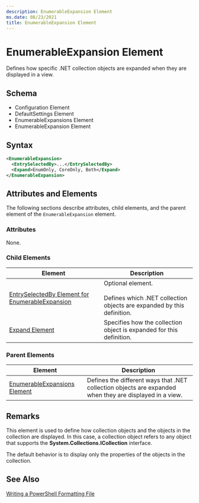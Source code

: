 ```yaml
---
description: EnumerableExpansion Element
ms.date: 08/23/2021
title: EnumerableExpansion Element
---
```

# EnumerableExpansion Element

Defines how specific .NET collection objects are expanded when they are displayed in a view.

## Schema

- Configuration Element
- DefaultSettings Element
- EnumerableExpansions Element
- EnumerableExpansion Element

## Syntax

```xml
<EnumerableExpansion>
  <EntrySelectedBy>...</EntrySelectedBy>
  <Expand>EnumOnly, CoreOnly, Both</Expand>
</EnumerableExpansion>
```

## Attributes and Elements

The following sections describe attributes, child elements, and the parent element of the
`EnumerableExpansion` element.

### Attributes

None.

### Child Elements

|Element|Description|
|-------------|-----------------|
|[EntrySelectedBy Element for EnumerableExpansion](./entryselectedby-element-for-enumerableexpansion-format.md)|Optional element.<br /><br /> Defines which .NET collection objects are expanded by this definition.|
|[Expand Element](./expand-element-format.md)|Specifies how the collection object is expanded for this definition.|

### Parent Elements

|Element|Description|
|-------------|-----------------|
|[EnumerableExpansions Element](./enumerableexpansions-element-format.md)|Defines the different ways that .NET collection objects are expanded when they are displayed in a view.|

## Remarks

This element is used to define how collection objects and the objects in the collection are
displayed. In this case, a collection object refers to any object that supports the
**System.Collections.ICollection** interface.

The default behavior is to display only the properties of the objects in the collection.

## See Also

[Writing a PowerShell Formatting File](./writing-a-powershell-formatting-file.md)
